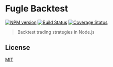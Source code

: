 # Fugle Backtest

[![NPM version][npm-image]][npm-url]
[![Build Status][action-image]][action-url]
[![Coverage Status][codecov-image]][codecov-url]

> Backtest trading strategies in Node.js

## License

[MIT](LICENSE)

[npm-image]: https://img.shields.io/npm/v/@fugle/backtest.svg
[npm-url]: https://npmjs.com/package/@fugle/backtest
[action-image]: https://img.shields.io/github/actions/workflow/status/fugle-dev/fugle-backtest/node.js.yml?branch=master
[action-url]: https://github.com/fugle-dev/fugle-backtest/actions/workflows/node.js.yml
[codecov-image]: https://img.shields.io/codecov/c/github/fugle-dev/fugle-backtest.svg
[codecov-url]: https://codecov.io/gh/fugle-dev/fugle-backtest
